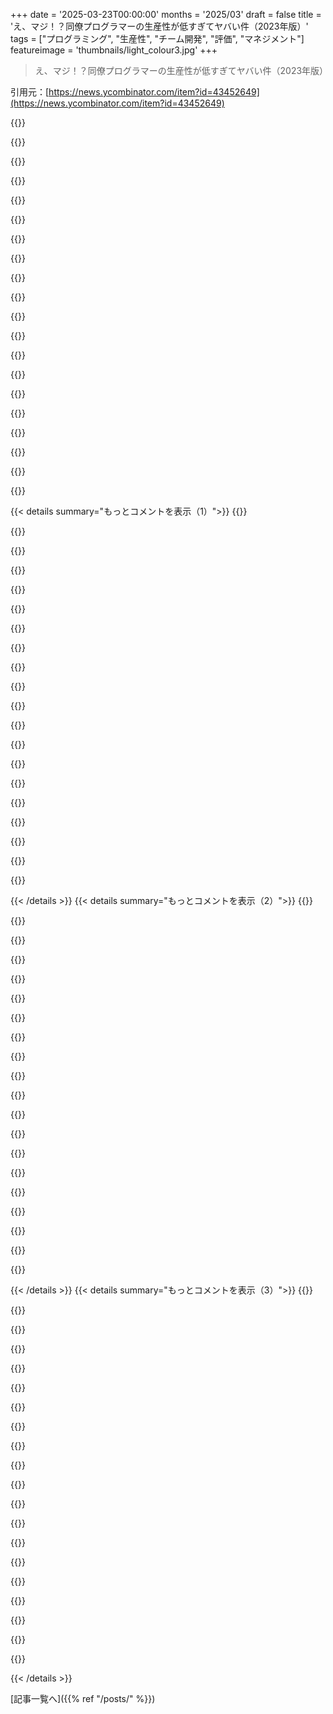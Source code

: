 +++
date = '2025-03-23T00:00:00'
months = '2025/03'
draft = false
title = 'え、マジ！？同僚プログラマーの生産性が低すぎてヤバい件（2023年版）'
tags = ["プログラミング", "生産性", "チーム開発", "評価", "マネジメント"]
featureimage = 'thumbnails/light_colour3.jpg'
+++

> え、マジ！？同僚プログラマーの生産性が低すぎてヤバい件（2023年版）

引用元：[https://news.ycombinator.com/item?id=43452649](https://news.ycombinator.com/item?id=43452649)

{{<matomeQuote body="開発者の生産性を個人で測るってナンセンスじゃね？魔法じゃないけど変数が多すぎんだよね。ストーリーポイントとかコード行数で測るのは逆効果。意味ない作業を増やそうとするじゃん。タスクを簡単にするか、既存のツールを使う方が価値あるのに。ビジネスの成果で測りたいけど、特定の開発者のせいにするのは難しいし。結局、主観的な判断になっちゃうよね。測れないって認めた方がマシだと思う。" userName="morsecodist" createdAt="2025-03-23T16:06:27" color="">}}

{{<matomeQuote body="うちのディレクターがGitHub Enterpriseの統計にマジでハマっててさ。commitのsquash禁止、毎日commitしろって言うんだよ。誰が一番コード書いてるか見たいんだって。インターンが終わりに近づいたとき、そいつのこと気に入ってて採用したがってたんだよね。コードの量で判断してたんだけど、そのインターン、マジでヤバかったんだよ。unit test書かせたら、今の結果を強制するテスト書くんだもん。今の挙動が間違ってるかどうかなんて考えないの。おかげで採用は免れたけどね。" userName="OnionBlender" createdAt="2025-03-23T17:06:21" color="#ff5733">}}

{{<matomeQuote body="下手な運転手を警官が止めるジョーク思い出したわ。「事故ってないぞ！」って運転手が文句言うと、警官が「いや、お前は事故を何十件も引き起こしてる」って返すやつ。一部の人は、自分がどんな破壊的なことをしてるのかマジで気づいてないんだよね。" userName="hi_hi" createdAt="2025-03-23T23:16:29" color="">}}

{{<matomeQuote body="＞「ほとんど全てのソフトウェア開発組織には、戦術的なプログラミングを極端に行う開発者が少なくとも1人はいる。戦術的な竜巻だ。戦術的な竜巻は、他の人よりもはるかに速くコードを書き出す多作なプログラマーだが、完全に戦術的な方法で作業を行う。素早い機能を実装することに関しては、戦術的な竜巻よりも早く終わらせる人はいない。一部の組織では、経営陣は戦術的な竜巻を英雄として扱う。しかし、戦術的な竜巻は破壊の痕跡を残す。彼らは将来彼らのコードを扱うエンジニアからは英雄とは見なされないことが多い。通常、他のエンジニアは戦術的な竜巻が残した混乱を片付けなければならないため、それらのエンジニア（真の英雄）は戦術的な竜巻よりも進捗が遅く見える」。ジョン・オースターハウト、ソフトウェアデザインの哲学”<br>まさにそれ。" userName="linsomniac" createdAt="2025-03-24T01:38:03" color="#38d3d3">}}

{{<matomeQuote body="つまり、10x programmerってこと。" userName="lo_zamoyski" createdAt="2025-03-24T13:02:28" color="">}}

{{<matomeQuote body="そうじゃないよ。10x programmerはチームメンバーとかプロジェクトの状況に関係なく成果を10倍にするって思われてるけど、LLMとか、それを使ったエージェントなら、そのうちそうなるかもね。" userName="ignoramous" createdAt="2025-03-24T13:15:54" color="">}}

{{<matomeQuote body="10x devsが企業の宣伝文句だって考えるより、LLMが10x devsになるって考える方がヤバくない？" userName="dartos" createdAt="2025-03-24T13:41:32" color="">}}

{{<matomeQuote body="昔いたマネージャーとQA思い出したわ。QAはいい奴だったけど、マジで使えないQAだった。どうでもいいガイドラインでstoryを落とすんだよ。ホームページのフォントサイズ変更のstoryで、ログインできないから落とすんだぜ？（認証サービスがメンテナンス中だった）。マネージャーはそいつのこと気に入ってて、何回も昇進させたんだ。他の社員は昇進を飛ばされるのに嫌気がさして、会社を辞めて、ちょっとした人手不足になったんだよね。" userName="paradox460" createdAt="2025-03-23T20:42:18" color="#785bff">}}

{{<matomeQuote body="みんな、こういう奴らと何人も付き合ってきたんじゃないかな。" userName="renewedrebecca" createdAt="2025-03-23T21:13:00" color="">}}

{{<matomeQuote body="＞who was writing the most code<br>問題はそこだよね。コードの量は価値と相関しない。むしろ、バグだらけで技術的負債を抱えてる場合は、マイナスになることだってある。コードの量で生産性を測るのは、キレイでメンテナンスしやすい、バグのないコードを書くことを積極的に妨げるんだ。" userName="lisper" createdAt="2025-03-23T18:57:21" color="#785bff">}}

{{<matomeQuote body="最近よく聞くAIの“成功”事例も似たような感じがするんだよね。AIが短時間で大量のコードを生成することには驚かされるけど、生成されたコードのメンテナンスやデバッグについてはあんまり語られないよね。" userName="jimbokun" createdAt="2025-03-23T21:53:19" color="">}}

{{<matomeQuote body="100行以上あって制御フローが複雑に絡み合った関数を、メソッドチェーンを使って数行の式にまとめるのはマジで最高。" userName="psychoslave" createdAt="2025-03-23T19:25:13" color="">}}

{{<matomeQuote body="同僚が、その一行の式じゃ対応できない特殊なケースのデバッグで苦労して、結局全部書き直すハメになるんだよ。凝縮されたコードが良いとは限らないし、コード全体が理解不能になることもあるからね。" userName="lodovic" createdAt="2025-03-24T06:58:49" color="#38d3d3">}}

{{<matomeQuote body="同僚が長いチェーンで書かれたコードをデバッグするのを見たことあるけど、結局デバッグするために全部元に戻してたよ。分解したらデバッグできたから最高じゃん！デバッグが終わったら、また元通りに戻してたけど…意味不明。" userName="LandR" createdAt="2025-03-24T09:10:27" color="#ff5c5c">}}

{{<matomeQuote body="＞コードの量は価値と相関しない。むしろ、バグだらけで技術的負債が多い場合は、価値と負の相関関係になることさえある。<br>“No Code”またはニヒリズムソフトウェアエンジニアリング<br>コードがない方が速い。<br>コードがない方がバグが少ない。<br>コードがない方がメモリの使用量が少ない。<br>コードがない方が理解しやすい。<br>コードがない方が安全で信頼性の高いアプリケーションになる。何も書かずに、どこにもデプロイしない。<br>最も生産的な日は1000行のコードを削除した日だった。-- Ken Thompson<br>最も安く、最も速く、最も信頼性の高いコンポーネントは、そこにないものだ。-- Gordon Bell<br>削除されたコードはデバッグされたコードだ。-- Jeff Sickel<br>コード行数でプログラミングの進捗を測るのは、重量で航空機の建設進捗を測るようなものだ。-- Bill Gates<br>＊Master FooとTen Thousand Lines＊<br>Master Fooは、プログラマーに言った。「シェルスクリプト一行には、C言語一万行以上のUnixの本質がある」と。<br>プログラマーは、「C言語こそがUnixのカーネルだ。どうしてそんなことがありえるんだ！」と言った。<br>Master Fooは言った。「それでもシェルスクリプト一行には、C言語一万行以上のUnixの本質がある」と。" userName="thesuperbigfrog" createdAt="2025-03-23T19:23:50" color="#ff33a1">}}

{{<matomeQuote body="Unixの本質は悪意のある引数とコードインジェクションの脆弱性を好み、C言語はバッファオーバーフローなどの独自の問題を引き起こす。" userName="musicale" createdAt="2025-03-23T20:13:56" color="">}}

{{<matomeQuote body="開発者の生産性は量子力学みたいなもんだよね。測ろうとすると、波動関数が崩壊して、測ろうとしてたものが根本的に変わっちゃう。とは言え、どこに行っても、コードのコミット数を見れば、誰が優秀な開発者かだいたいわかる。Tim senseiみたいなケースは意外と多いのかもしれないけど、俺はまだ出会ったことないな。" userName="suzzer99" createdAt="2025-03-23T17:00:34" color="#38d3d3">}}

{{<matomeQuote body="＞どこの職場でも、コードのコミット数を見れば優秀な開発者が誰か見当がつく<br>これはジュニアからシニアレベルの役割には当てはまるけど、Staff以上のレベルになると通用しなくなる。エンジニアはコードを書くけど、以前より書く量は減るのが普通。それは、彼らにイニシアチブ、統合、移行全体を設計してほしいから。重要な仕事だしトップ開発者がやるべきだけど、シングルフィーチャーを担当する人よりコミット数は少なくなる。ソースレベルの複雑性が高いプロジェクトを除けば、Staff以上のエンジニアがシニアエンジニアと同じくらいコミットしてるなら、レベルが間違ってるか、使い方が間違ってる。" userName="lolinder" createdAt="2025-03-23T17:51:56" color="#ff33a1">}}

{{<matomeQuote body="＞どこの職場でも、コードのコミット数を見れば優秀な開発者が誰か見当がつく<br>今の職場ではコーディングのパフォーマンス指標は測ってないけど、リポジトリへのコミット数が多い人を見ると、会社に一番貢献してる人だってわかる。Staffエンジニアでも、コードを量産する人が一番価値を生み出す。月に1回しかコミットしないStaffエンジニアは、給料が高い割に価値を生み出さないことが多い。" userName="__turbobrew__" createdAt="2025-03-23T20:42:33" color="#ff5733">}}

{{<matomeQuote body="前の職場では、最後の1年半はStaffエンジニアとしてほとんどコミットしなかったよ。提案書を書いたり、役員に説明したり、アーキテクチャレビューをしたり、設計コンサルをしたり、大規模インシデントへの長期的な対応を計画したりしてたからね。会社に貢献してたのは間違いないけど、コミットとは全く関係なかった。コードを書きたかったから、またコードを書きまくるような仕事に移ったよ！" userName="hamburglar" createdAt="2025-03-23T21:28:36" color="#785bff">}}

{{< details summary="もっとコメントを表示（1）">}}
{{<matomeQuote body="会社が主観的にパフォーマンスの低い人を会社の寿命の間ずっと雇い続けることってできるのかな？それって会社全体の収入や利益にとってプラスなのマイナスなの？もし全ての会社がそうしたらどうなる？チャリティの負担を全ての会社に分散させて、より良い社会にできる？結局、指標が良いか悪いかすら分からん。なんでこんな風に見るのか考えるべきかも。船長にとって、最高の船乗りばかりじゃないって事がそんなに気に障る事なの？航海に出るチャンスじゃん。フリーライドって考え方が深刻なモラルハザードになってる気がするんだけど、なんでだろ。" userName="slowtrek" createdAt="2025-03-23T18:13:13" color="">}}

{{<matomeQuote body="日本がそうじゃん。雇用は終身雇用が前提。パフォーマンスが低い人を辞めさせるための抜け道はあるけど、ほとんどの人はほぼ終身雇用だよ。" userName="ch33zer" createdAt="2025-03-24T00:12:09" color="#ff5c5c">}}

{{<matomeQuote body="それってどうやって教えられたんだろ？どうやって知ったんだろ？" userName="slowtrek" createdAt="2025-03-24T01:58:37" color="">}}

{{<matomeQuote body="そんなフリーライダーをチームに入れるつもり？結局、あんたが自分とそいつのタスクを両方やる羽目になるのに、給料は同じかそれ以下。チームの予算が決まってるなら、分割する人数増やしたい？履歴書どこに送ればいい？" userName="ponector" createdAt="2025-03-23T23:04:31" color="">}}

{{<matomeQuote body="もしそうするなら、必要な能力からかけ離れた人は選ばないよ。質問を変えるなら、90点の学生ばかりのチームに70点の学生を雇うかってことだよね？イエス。50点の学生は選ばない。議論されてる内容は80点の学生（95点のクラスでのフリーライダー）を排除するって話。70点の学生を指導する必要があるかって？イエス。なんでそんなことするかって？魂のためだよ。そんな考え方は今の社会ではビジネスにはそぐわない。" userName="slowtrek" createdAt="2025-03-24T00:04:36" color="">}}

{{<matomeQuote body="個人的な意見だけど、会社の目的は従業員に生活の糧を提供することだと思う。" userName="rpmisms" createdAt="2025-03-24T01:11:54" color="#ff5733">}}

{{<matomeQuote body="最近の最悪なプログラマーはバイブコーダー。バイブコーディングって過大評価されてる気がする。<br><br>＞https://www.lycee.ai/blog/why-vibe-coding-is-overrated" userName="fsndz" createdAt="2025-03-23T17:16:36" color="">}}

{{<matomeQuote body="バイブコーディングが、マジな仕事のスキル要件になってるけど、ありがたいことに、まだ働きたい場所じゃない（今のところ）。先日、YC24の金融サービス業界の会社で「バイブコーダー」のポジションを見たよ。応募条件は、現在のコードの50%以上がAIによって生成されていること。バイブコーディングの経験は「必須」。従来のプログラマーは応募不可。しかも、週7日、1日12時間労働だって。年収は最大12万ドルで、ストックオプションは雀の涙程度。サンフランシスコへの引っ越しが必要。サンフランシスコじゃマクドナルドレベルの給料。バイブコーディングの搾取工場を運営するのが、彼らにとって大幅な節約になるって考えてるんだろうね。おまけに、そのスタートアップが提供する金融サービスは、債務回収業者に代わって債務者に電話をかける自動音声サービス。<br>https://www.ycombinator.com/companies/domu-technology-inc/jo...<br>YCは悪役になったね。" userName="bitwize" createdAt="2025-03-23T19:52:29" color="#ff5c5c">}}

{{<matomeQuote body="10年間プロとしてコードを書いてきたけど、バイブコーディングできるようになったから、自由時間にめっちゃコード書くようになった。仕事ではやらないし、ジュニアのバイブを信用しないけど、こんなに力を感じたツールはないよ。" userName="sanex" createdAt="2025-03-23T17:21:49" color="#38d3d3">}}

{{<matomeQuote body="プロトタイプには便利だけど、複雑なものには向かないね。" userName="fsndz" createdAt="2025-03-23T17:45:45" color="">}}

{{<matomeQuote body="前はそう思ってたけど、ここ半年で考え方がマジ変わったわ。このスタイルでもマジ複雑なもん作れるんだわ。" userName="eclipxe" createdAt="2025-03-23T18:04:42" color="">}}

{{<matomeQuote body="それって矛盾じゃないんだよね。たぶん、めっちゃ複雑なプロトタイプは作れるってこと。でも、そのプロトタイプが信頼できてメンテナンスもできなきゃ、ただのプロトタイプで終わるじゃん。" userName="Yoric" createdAt="2025-03-23T18:34:22" color="#45d325">}}

{{<matomeQuote body="＞たぶん、めっちゃ複雑なプロトタイプは作れるってことでしょ？<br>GPはプロトタイプ以上のことができるって言ってるんだと思う。マジ同意。でも、どこでも使えるわけじゃないのが現状。俺のプロジェクトで一番良いのは、マジどうでもいいけどめんどくさい「3rd party integrations」かな。例えば、成熟した製品があるとして、クライアントxが製品zとの連携を求めてきたとするじゃん。そしたら「これがうちの内部モデル{json dump}で、これが3rd party integrationのドキュメント/サンプル{code dump}です。インターフェース書いて」って言えるようになった。だいたい上手くいく。もっと複雑な場合は、まず/architectして、それから「書いて」ってやると良い感じ。場合によるけど、食わず嫌いはマジ損。この分野は進化がマジ早いから、今できることにフォーカスすべき。できないことは分かってるけど、できる時はマジで時間節約になる。" userName="NitpickLawyer" createdAt="2025-03-24T08:44:56" color="#45d325">}}

{{<matomeQuote body="プログラミングチームのメンバーはみんな、誰が優秀で誰がそうでないか知ってるっしょ。" userName="WalterBright" createdAt="2025-03-23T23:57:15" color="">}}

{{<matomeQuote body="意味なくね？本当に優秀な人を見抜くには、自分も優秀じゃないと無理じゃん？それに、分かってても言わないでしょ普通。" userName="dilyevsky" createdAt="2025-03-24T01:42:03" color="">}}

{{<matomeQuote body="今まで働いたどの会社でも、誰が有能で誰が無能かはみんな知ってたよ。学校と同じ。良い先生と良い生徒は誰かみんな知ってたじゃん。他の人と一緒に働いてて、それに気づかないとかありえなくね？" userName="WalterBright" createdAt="2025-03-24T02:02:55" color="">}}

{{<matomeQuote body="ぶっちゃけ、「有能」と「頭が良い」とか「一緒に働きやすい」をごっちゃにしてるんじゃない？何社かでスタッフエンジニアのBobの事を絶賛する人がいたけど、確かに良い人（か口が上手いだけ）だけど、プロジェクトは失敗続きで、100%彼のせいだって知ってたし、マネジメントも気づいてた。逆もたまにあるけど。それに、そういうことにマジ無頓着な人も結構いると思うよ。" userName="dilyevsky" createdAt="2025-03-24T03:14:30" color="#ff5733">}}

{{<matomeQuote body="＞「有能」と「頭が良い」とか「一緒に働きやすい」をごっちゃにしてるんじゃない？<br>チームで仕事してて、チームの成績で給料が変わるような状況なら、ごっちゃにしてないって。仕事では、頭が良いとか、働きやすいとか、良い人かどうかはマジどうでもいい。結果が全て。嫌な奴だけど結果を出す「Bob」を擁護する。仕事以外では、頭の良い友達を大切にする。レイオフされた友達もいるけど、友達関係は続くし。自閉症スペクトラム気味だから、そういう人には寛容だよ。<br>＞無頓着な人もいると思うよ<br>無頓着な人はレイオフされてた。自分は会社の宝だと思ってたんだから。数年後には「会社が正しかった」って認めてたけど。" userName="WalterBright" createdAt="2025-03-24T05:16:27" color="#ff5c5c">}}

{{<matomeQuote body="＞仕事では、頭が良いとか、働きやすいとか、良い人かどうかはマジどうでもいい。結果が全て。嫌な奴だけど結果を出す「Bob」を擁護する。<br>「Bob」のせいで、彼と同じくらい優秀な「Alice」が力を発揮できなくなったらどうすんの？" userName="saagarjha" createdAt="2025-03-24T09:47:32" color="#785bff">}}

{{<matomeQuote body="つまり、Aliceがわがままだったらどうするかってこと？Bobがマジでひどい奴ならHRが動くでしょ。でも、Bobが単に扱いにくいだけなら、AliceとBobが協力するしかない。みんなが自分の思い通りに動くなんて期待できないじゃん。" userName="milesrout" createdAt="2025-03-24T09:52:24" color="">}}


{{< /details >}}
{{< details summary="もっとコメントを表示（2）">}}
{{<matomeQuote body="Timみたいな状況、昔はマジで困ってたけど、あることに気づいてからは余裕になったんだよねー。Tim本人も記事の作者も気づいてないみたいだけど。解決策は超簡単で、マネージャーがTimが手伝ったチケットにTimの名前を紐付ければいいだけ。Timからチームメイトにお願いすれば喜んでやってくれるし、優しいチームメイトならチケットに「@Timに手伝ってもらった」って書いてくれるよ。こうすれば、会社のクソみたいな指標でTimが不利になるのを防げるんだよね。<br>生産性の指標が全部ムダってわけじゃないよ。例えば、あるチームに入ったとき、Jiraチケット1枚に対してPRがほぼ1つ紐づいてて、3人チームの中で一人が年間のPRの70%を占めてるとしたら、これは無視できない情報だよ。その人がリードの可能性が高い。もちろん例外もあるし、ズルする人もいるけど、考慮すべきデータポイントだよね。" userName="JohnMakin" createdAt="2025-03-23T14:14:58" color="">}}

{{<matomeQuote body="＞問題はマネジメントがTimの名前をチケットに紐付けることで簡単に解決できる”<br>全然解決になってないと思うんだけど。むしろ悪化すると思う。だって、a) 指標がクソで仕事ぶりを反映してないって認めてるし、b) クソみたいな指標を維持したまま、何かのシナリオでスコアを上げるために操作しようとしてるじゃん。そんなの誰も望んでないって。<br>結局、全員が不正だってわかってるシステムを構築して、それに深く関わってるからズルし続けることになるんだよね。" userName="motorest" createdAt="2025-03-23T14:32:09" color="">}}

{{<matomeQuote body="誰も良い解決策だなんて言ってないと思うよ。数あるダメな解決策の一つってだけで、現状それしかないから使ってるだけ。例えば、リモートチームを8年くらいやってるけど、みんなにパブリックチャンネルで会話するように言い続けてるんだよね。理由の一つは、誰がどれだけ手を貸してるかを知りたいから。でも、みんな全然やってくれないんだよね。どうすればいいのさ？<br>チームメンバーの中に、あんまり仕事してなくて、他のメンバーに手伝ってもらってばかりの人がいるんだよね。悪い人じゃないんだけど、うちの基準には達してないかな。直接聞けばいいって言うけど、チームを良くするためでも、同僚の悪いことを言えない文化もあるんだよ。<br>魔法みたいな解決策なんてないと思ってるから、特定の解決策を主張するつもりはないよ。もしあなたが世界中の人が見つけられなかった、より良い指標やマネジメントスキルを持ってるなら、ぜひ教えてほしい。みんな喜んで採用するよ。" userName="bberenberg" createdAt="2025-03-23T15:06:09" color="#ff33a1">}}

{{<matomeQuote body="チームとの信頼関係とコミュニケーション不足って感じだね。<br>＞もしあなたが世界中の人が見つけられなかった、より良い指標やマネジメントスキルを持ってるなら、ぜひ教えてほしい。みんな喜んで採用するよ。”<br>マジか…<br>追記：もしかしたら、悪い知らせがすぐに解雇につながるんじゃないかって恐れてるのかも。問題が起きたときに、安心してオープンに話し合える雰囲気を作るべきだよ。チームの最大のメリットの一つは、みんなの知識や能力を結集できることだと思うんだ。もし正直なコミュニケーションを恐れていたら、チームのパフォーマンスは確実に下がるよ。マネージャーがそれを改善する一番の力を持ってると思うんだけどな。" userName="metric10" createdAt="2025-03-23T15:32:50" color="">}}

{{<matomeQuote body="まず最初に、気分を害さないで聞いてほしいんだけど、これはあなたの考え方を正すためのアドバイスだよ。あなたの公開プロフィールを見ると、技術的なバックグラウンドがあまりないみたいで、ScrumとかAgileの手法でチームを管理してるのかな。プロジェクトのデリバリーには使えるかもしれないけど、チームの生産性を深く分析するには、あなたにその能力がないと思う。メンバーの一人がサボってるとか、他の人に頼ってるとか、判断できないでしょ。<br>解決策は2つ。チームに技術的なリードを雇うか昇進させるか、あなたが自分でプログラミングを学んで、1年くらいの実務経験を積んでから評価するか。同じようなバックグラウンドの人たちが、チャットでの発言回数とか、commit数とか、Confluenceでの活動とか、色々な指標でエンジニアの生産性を推測しようとして苦労してるのを見てきたから。<br>Scrum master、PO、Agile coach、MBAの人がこのジレンマを考えるなら、医者とか弁護士とか機械エンジニアの仕事の質を、同じような経験や知識がないのに判断できないのと同じだってこと。ソフトウェアエンジニアを評価できると思うのはなぜ？" userName="hansmayer" createdAt="2025-03-23T17:47:01" color="#ff5c5c">}}

{{<matomeQuote body="他のコメントは的外れな憶測が多いけど、あなたのコメントが一番正しいと思う。解決策にも大賛成。ただ一つ違うのは、外部から雇うのではなく、チームの中から技術リードを育てようとしてること。チームの貢献を評価してるってことを伝えたいし、できる限り内部から昇進させたいんだ。年功序列とか、言語スキルとか、社内的な問題はあるけど、解決に向けて努力してるよ。<br>でも、それまでの間、チームを管理しなきゃいけないしね。" userName="bberenberg" createdAt="2025-03-23T19:30:02" color="#ff5c5c">}}

{{<matomeQuote body="チームメンバーの一人がほとんど何もしなくて、常に他の人に手伝ってもらって生き残ってる。これは他の従業員の生産性を下げてるよね。<br>プログラミングに限らず、色んな仕事でよくあること。<br>なのに、こんなコメントがあるんだよね。<br>＞あなたは、メンバーの一人がサボってるとか、他の人に頼ってるとか、判断する能力がない”<br>マジかよ。<br>他の仕事なら、マネージャーやHRがチャットやメールを読んで、通話記録を要求すればわかることじゃん。バレバレなのに。<br>それに、これはマネジメントの基本でしょ？<br>「技術的な能力がない」って言うけど、マネジメント能力もないように見えるんだけど。<br>それに、開発者がお互いをプロの基準に保つっていうAgileの考え方は、おとぎ話だよね（Agile全体がそうだけど）。" userName="rvba" createdAt="2025-03-23T22:28:37" color="">}}

{{<matomeQuote body="え、何が言いたいの？自分のことだって思って気分を害したみたいだけど、全然理解してないよね。私が言いたいのは、エンジニアリング以外のマネージャーは、1) 休暇の承認、2) ちょっとしたプロジェクト管理、3) 定期的な1on1はできるけど、意味ないってこと。だって、仕事の内容を理解してないし、パフォーマンスのための行動しかしてないから。または、もう開き直って、MBAとかScrum masterに重要なエンジニアリング事業を任せて、結局Boeingの飛行機からドアが落ちたり、宇宙飛行士が9日じゃなくて9ヶ月も宇宙にいたりするんだよね。" userName="hansmayer" createdAt="2025-03-24T05:39:36" color="">}}

{{<matomeQuote body="30年の経験を持つエンジニアだけが、MustangがModel Tよりも優れていると言えるんだよ（笑）" userName="rvba" createdAt="2025-03-26T07:08:49" color="">}}

{{<matomeQuote body="なんで(笑)をつけるの？話が違うと思うけど。何かを使うことと、製品をエンジニアリングすることは違うんだよ。最新のiPhoneを持ってても、エンジニアじゃないし、製品を設計、概念化、構築するのに何が必要か知らないでしょ。経験がある人たちは、キャリアアップや収入アップのために会議でハッタリをかます人じゃなくて、情熱を持った人がエンジニアリングをしていた時代を覚えてる。Boeingの例を見ればわかるように、パフォーマンスばかり気にする人が生産性や収益性を下げてるだけでなく、みんなを危険に晒してるんだよ。MBAの人が医療POとかScrum masterを思いつかないことを願うよ。" userName="hansmayer" createdAt="2025-03-26T09:11:07" color="">}}

{{<matomeQuote body="誰かの助けを借りてばかりのダメ社員をクビにするのに、20年も経験いらないっしょ。他の仕事と同じで、プログラマーにも使えないやつなんていっぱいいるって。そういう社員って、人の時間を奪ってチームの足を引っ張るんだよね。<br>あとさー、MBAとかscrum masterの文句ばっかり言ってると、プロっぽく見えないし、話が通じない人だと思われちゃうよ。「MBAは全員悪」みたいな白黒思考もヤバいって。ちなみに、俺はMBA持ってないし、scrum masterでもないからね。" userName="rvba" createdAt="2025-03-26T17:05:05" color="">}}

{{<matomeQuote body="反論する前に、ソフトウェア開発チームのマネジメントに関する本を読んでみてよ。例えば「Peopleware」とか「Dynamics of Software Development」とか。ちょっと古いけど、名著だよ。「Dynamics of Software Development」はMicrosoftのプロダクトマネージャーが書いたんだ。そしたら、もっと理解できるかもね。MBA批判してるのって、俺だけじゃないから。飛行機のドアが外れた事故覚えてる？アメリカ議会で公聴会が開かれて、議員たちが「ボーイングのCEOがエンジニアじゃないのはなぜだ？」って質問してたよ。政治家ですらそう思うんだよ。" userName="hansmayer" createdAt="2025-03-26T20:57:17" color="#ff5c5c">}}

{{<matomeQuote body="関係ない本とか、統合失調症とか？何も指摘してないのはお前だろ？自分のコメントをゆっくり読み返して反省しろって。医者じゃないから医学的なことは言えないけど、その2冊の本は名著だよ。マネージャーなら知っとけっての。" userName="hansmayer" createdAt="2025-03-28T10:15:55" color="">}}

{{<matomeQuote body="社員は、あんたに相談したり、あんたが見てる場所で話すと、友達がクビになったり、アドバイスなしに悪い決定が下されたりすると思ってるみたいだね。あんたと社員の間に、信頼関係を築けるマネージャーを挟んだ方がいいかもね。" userName="whatshisface" createdAt="2025-03-23T15:16:48" color="#ff33a1">}}

{{<matomeQuote body="優秀なテクニカルリードがいれば、この問題も解決するんじゃない？" userName="hansmayer" createdAt="2025-03-23T17:50:17" color="">}}

{{<matomeQuote body="生産性の指標を形式化しても、意味ないよ。それに、あんたが言ってるその人は、他の開発者よりも早く指標を悪用する方法を学ぶと思うよ。" userName="marcosdumay" createdAt="2025-03-23T15:42:37" color="">}}

{{<matomeQuote body="＞「みんなにパブリックチャンネルで会話するように言ってるんだけど、開発者は拒否するんだよね。」<br>お願いするのやめなよ。マネージャーの指示は命令だよ。部下に拒否させんなって。給料払ってるのお前だろ。ポリシーを無視するやつはクビにしろ。そうすれば態度が変わるよ。<br>技術的な面では、プロジェクトのコミュニケーションをすべて記録して、オンボーディングとかドキュメントの自動生成、チームの時間を節約できるリファクタリングのホットスポットの特定に役立てたいってことを明確にすること。監視目的じゃなくて価値があるからやるんだってこと。<br>＞「多くの文化では、同僚の悪口を言うことは許されない。」<br>マネージャーは、文化的な違いを理解して、それに対応する必要があるんだよ。問題点を特定できたなら、解決策を見つける番だよ。<br>＞「もしあなたが、世界中の誰もが考え出したよりも優れた指標や管理スキルを持っているのであれば」<br>そんな態度じゃ、答えは見つからないよ。基本的なことができてないんじゃない？" userName="bonesss" createdAt="2025-03-23T15:41:43" color="#785bff">}}

{{<matomeQuote body="＞ポリシーを無視するやつはクビにしろ。そうすれば態度が変わるよ。<br>次の日には、みんな履歴書更新して、転職先探すよ。" userName="ModernMech" createdAt="2025-03-23T17:41:52" color="">}}

{{<matomeQuote body="そんな態度だと、特定のチームしか育たないよ。指標 অনুসারে生産性は高いけど、仲間意識が強くて、合わない人は排除されるようなチームになるよ。でも、新しいことを生み出す必要が出てきたら、マジでヤバいよ。" userName="riehwvfbk" createdAt="2025-03-23T15:47:19" color="#38d3d3">}}

{{<matomeQuote body="解決策を提案しただけで低評価されるなんてかわいそう。" userName="rvba" createdAt="2025-03-23T22:30:18" color="">}}


{{< /details >}}
{{< details summary="もっとコメントを表示（3）">}}
{{<matomeQuote body="＞例えば、リモートチームを8年くらいやってるんだけど、みんなにパブリックチャネルで会話するように頼み続けてるんだよね。<br>誰もやらないのは、それがみんなを邪魔するただのノイズだから。それに、議論が拡散して停滞するし。<br>少人数のグループの方が問題解決には効果的なんだよね。親密なグループほど会話の摩擦が少ないし、ビジネス用語を使わなくてもいいから。それに、技術者じゃない人がいなければ、会話を簡単にする必要もないし。プライベートチャットなら、誰も状況を逐一聞いてこないし。問題が解決してコミットされるか、グループが作業中かのどっちか。" userName="giantrobot" createdAt="2025-03-24T00:20:52" color="#ff5c5c">}}

{{<matomeQuote body="気を悪くしないでほしいんだけど、決めつけでプロセスを変えようとしてるように聞こえるよ。目的は何？チームのパフォーマンスを上げることだよね？誰かをいじめてそれができる？絶対に無理。他の人が彼をかばうよ。だって次は自分がそうなるかもしれないって知ってるから。そのパフォーマンスの低い人が、怠けてるからそうしてると思う？助けを求める方がずっと大変なんだよ。彼が他の人と同じレベルになれるように手助けする方法を探してみてはどう？それが目標だよ。スパイするんじゃなくて、他の人を助けたチームメンバーを表彰して、隠れる必要がないようにしてあげて。弱いメンバーが安心して相談できる環境を作って。もし、努力してもダメで、チームの生産性を下げてるなら、それは自分の責任だってことを知るべきだよ。それは仕方ないことだけど、もっと頑張るべきだってこと。" userName="bornfreddy" createdAt="2025-03-23T16:28:22" color="#38d3d3">}}

{{<matomeQuote body="Jiraをバリバリ使って速度を測り、貢献者全員がチケットに時間を記録する組織でチームを管理してたんだけど、すごく役に立ったよ。見積もりが正確になるし、知識の伝達がどこで行われてるかもわかるし、みんなが忙しいってこともわかるから、最初から正確な見積もりができたんだよね。Agileは形式的になりすぎることもあるけど、そういう会社で働いてるなら、抵抗するのは無理かも。だから、複数の参加者が同じチケットに時間を記録することで、厳格なスクラムの中でも有機的なチーム運営ができるんだ。システム全体を変えられないなら、せめて自分たちに合うように調整するしかないってこと。" userName="hnlmorg" createdAt="2025-03-23T15:57:25" color="#ff5c5c">}}

{{<matomeQuote body="生産性を測る数値は役に立たないかもしれないけど、GPは貢献を記録してるだけだと読めるな。そのアプローチは良いと思う。推薦だけでなく、具体的な記録も残せる。" userName="throwaway7783" createdAt="2025-03-23T14:59:47" color="">}}

{{<matomeQuote body="大きな組織では、技術に詳しくない上司や人手不足の管理職にもわかりやすく、目に見える形で成果を上げることで、出世していく人がいるんだよね。それは生き残るための必須スキル。それが正しいかどうかは別として、そうせざるを得ない状況もある。もちろん、システムを悪用する人もいるけど、周りの人は気づいてるし、それは管理職の問題だと思う。" userName="JohnMakin" createdAt="2025-03-24T01:30:24" color="#ff5c5c">}}

{{<matomeQuote body="バグ/ケーストラッキングがクソなんだよ。今まで使ったやつは全部アサインできるのが一人だけだから、対等なペアプログラミングでも誰か一人を選ばないといけないんだ。提案されてるのは、メトリックじゃなくてケーストラッカーを回避すること。" userName="Izkata" createdAt="2025-03-23T17:52:27" color="">}}

{{<matomeQuote body="＞これは問題を悪化させるだけだよ。だって、メトリックがクソで、仕事ぶりを反映してないって認めてるんだから。<br>物理学で言うように、”すべてのモデルは間違っているが、いくつかは役に立つ”ってこと。すべてのメトリックは間違ってるけど、正しく使えば役に立つものもある。" userName="cyberax" createdAt="2025-03-23T18:06:58" color="#ff33a1">}}

{{<matomeQuote body="会社とかビジネスでは何かを提供する必要があるし、お金を払ってる側は、それに見合う何かを受け取ってるか知りたいんだから、「今週は何をしたのか」って聞くのは当然のこと。" userName="TZubiri" createdAt="2025-03-23T20:50:07" color="">}}

{{<matomeQuote body="GPは、メトリックについて文句を言っても、上司や製品担当者が肩をすくめるっていう、ありがちな前提で話してるんだと思う。彼らは自分たちのインセンティブを維持しようとするからね。<br>ゲームを捨てられないなら、ルールを調整するしかない。" userName="johnnyanmac" createdAt="2025-03-24T12:28:46" color="#38d3d3">}}

{{<matomeQuote body="それってさ、commitの自動テストでfailureが出たときに、自分の名前をticketにつけてもらおうとするか、もっと言えば自分でつけちゃうような人が出てくる原因になるんだよね。「品質文化についてチームメンバーを徹底的にmentorする」とか言ってさ。" userName="dedup" createdAt="2025-03-23T15:07:33" color="">}}

{{<matomeQuote body="確かにそうなんだけど、くだらないゲームに参加したがらない人もいるじゃん。managerがチームと一緒にいないで、チームの状況を理解してないのが謎。まあ、新任だったのかもしれないけど、優秀なmanagerならチームのdynamicsをチームメンバーに聞くよね。" userName="Clubber" createdAt="2025-03-23T14:18:04" color="#45d325">}}

{{<matomeQuote body="くだらないゲームってのはagreeだけど、これは単に他の人のcontributionを認めるってことじゃん。metricとか関係なく、これはgeneralにencouragedされるべきだと思うな。" userName="throwaway7783" createdAt="2025-03-23T15:01:34" color="#ff5c5c">}}

{{<matomeQuote body="Tim自身が、そのmetricが存在することを知ってて、それがfiringの判断に使われるってわかってたのに、最初に全部のticketに自分の名前をattachしなかったのがshockだわ。self-preservationが足りないって話だよな。performanceをmetricで測るところって、みんなinstinctivelyそのmetricをpumpしようとするじゃん。他のmotivationなんていらないんだよ。" userName="ryandrake" createdAt="2025-03-23T15:24:00" color="#45d325">}}

{{<matomeQuote body="みんながみんなmetric gameをやるわけじゃないよ。<br>metricがdumbでdepressingだって思って避ける人もいるし（articleであったように）。<br>時間が経てば無くなるとか、managerがcoverしてくれるってassumeする人もいるし（articleであったように）。<br>manager+execs+HRとbehind-the-scenesでtalkして、bad metricを終わらせる人もいる。<br>disapprovalのlookのintensityでmetricをmeltさせる人もいる。(Management ProTip: このlevelのwillはbusinessやengineering problemsをsolveするのにharnessedした方がbetter)" userName="neilv" createdAt="2025-03-23T15:36:37" color="#ff33a1">}}

{{<matomeQuote body="Yup、metric gameに参加しなかったらburnedしちゃった。gameをplayしてるco-workerと比べると、my metricがgoodに見えないからね。そのcostは、実際にどれだけworkをget doneしてるか、teamをsupportしてるかをみんなにremindしなきゃいけないこと。「your metric tells us you’re not doing enough」talkがcome upするときに。" userName="ModernMech" createdAt="2025-03-23T17:44:55" color="">}}

{{<matomeQuote body="どのemployerもbasically同じだってresignedしたよ。actual workに25-50%の時間を使って、politicalなこととかself-promotionとかmetric-chasingなworkに50-75%の時間を使わないと、companyが言うところの”impactをshow”できないんだよね。literally every jobでそうだった。expertとしてhireされたtechnical workを100%just doすると、bad timeになるよ。" userName="ryandrake" createdAt="2025-03-23T17:54:29" color="#45d325">}}

{{<matomeQuote body="Timはteamにappreciatedされててworkを楽しんでて、upper managementがそれをupendしたらjump shipできるskillがあるpositionにいるみたいだね。彼がsilly metric gameをplayするreasonはないよ。" userName="taberiand" createdAt="2025-03-24T06:38:40" color="#785bff">}}

{{<matomeQuote body="Timのproblemはbad managerだってこと。managerのcore jobの一つは、team memberそれぞれがprovidingしてるvalueをupwardsにcommunicateすること（or not providing）。彼のjobはTimのcontributionがreflectedされてvisibleになるようにensureすることだったんだよ。" userName="natnatenathan" createdAt="2025-03-24T15:09:49" color="#45d325">}}

{{<matomeQuote body="interesting pointだね。multiple peopleにticketをassignできるticketing systemを見た覚えがないな。" userName="mrweasel" createdAt="2025-03-23T15:34:03" color="">}}

{{<matomeQuote body="Timが残って、マネージャーがプロセスを正しい方向に導いたのは良かったね。それには話を聞くマネージャーが必要だ。<br>OKRで悪い結末を経験したよ。そのスタートアップはチームだけでなく個人のOKRも求めて、さらにストックオプションをOKRに結びつけたんだ。ロボットのスタートアップで、ソフトウェア、ハードウェア、組み込み、DevOpsとかのチームがあった。<br>結果、開発者は孤独な島になった。昔のTimはいなくなった。俺（ソフトウェアインテグレータ）が問題に遭遇して、解決できなかったから、専門家（制御/運動学）にフィードバックを求めたら、「OKRの締め切りが近いから助けたいけど無理」って言われた。彼なら1日で修正できたのに、結局2週間かかった。<br>問題はboostライブラリとカスタム運動学ライブラリでstructコピーがあって、違うライブラリが違う順番で並進と回転（xyz、rpy、Euler、Quaternion）を表してたことだった。2年間誰も気づかなかったみたい。Softwareチームに報告したけど、OKRのせいで何もされなかった。" userName="NalNezumi" createdAt="2025-03-23T14:30:58" color="#45d325">}}


{{< /details >}}


[記事一覧へ]({{% ref "/posts/" %}})
